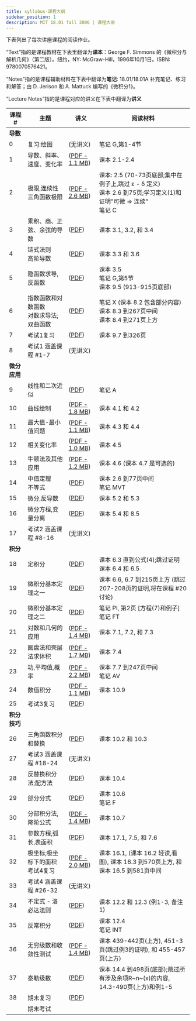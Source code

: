 ```yaml
---
title: syllabus-课程大纲
sidebar_position: 1
description: MIT 18.01 fall 2006 | 课程大纲 
---
```



下表列出了每次讲座课程的阅读作业。

“Text”指的是课程教材在下表里翻译为**课本**：George F. Simmons 的《微积分与解析几何》（第二版）。纽约，NY: McGraw-Hill，1996年10月1日。ISBN: 9780070576421。

“Notes”指的是课程辅助材料在下表中翻译为**笔记**: 18.01/18.01A 补充笔记、练习和解答；由 D. Jerison 和 A. Mattuck 编写的《微积分1》。

“Lecture Notes”指的是课程对应的讲义在下表中翻译为**讲义**

| 课程 # | 主题 | 讲义 | 阅读材料 |
|--------|------|------|----------|
| **导数** |    |      |          |
| 0 | 复习:绘图 | (无讲义) | 笔记 G,第1-4节 |
| 1 | 导数、斜率、速度、变化率 | ([PDF - 1.1 MB](/courses/18-01-single-variable-calculus-fall-2006/resources/lec1/)) | 课本 2.1-2.4 |
| 2 | 极限,连续性<br/>三角函数极限 | ([PDF - 2.6 MB](/courses/18-01-single-variable-calculus-fall-2006/resources/lec2/)) | 课本: 2.5 (70-73页底部;集中在例子上,跳过 ε - δ 定义)<br/>课本 2.6 到75页;学习定义(1)和证明"可微 => 连续"<br/>笔记 C |
| 3 | 乘积、商、正弦、余弦的导数 | ([PDF](/courses/18-01-single-variable-calculus-fall-2006/resources/lec3/)) | 课本 3.1, 3.2, 和 3.4 |
| 4 | 链式法则<br/>高阶导数 | ([PDF](/courses/18-01-single-variable-calculus-fall-2006/resources/lec4/)) | 课本 3.3 和 3.6 |
| 5 | 隐函数求导,反函数 | ([PDF](/courses/18-01-single-variable-calculus-fall-2006/resources/lec5/)) | 课本 3.5<br/>笔记 G,第5节<br/>课本 9.5 (913-915页底部) |
| 6 | 指数函数和对数函数<br/>对数求导法;双曲函数 | ([PDF](/courses/18-01-single-variable-calculus-fall-2006/resources/lec6/)) | 笔记 X (课本 8.2 包含部分内容)<br/>课本 8.3 到267页中间<br/>课本 8.4 到271页上方 |
| 7 | 考试1复习 | ([PDF](/courses/18-01-single-variable-calculus-fall-2006/resources/lec7/)) | 课本 9.7 到326页 |
| 8 | 考试1 涵盖课程 #1-7 | (无讲义) |  |
| **微分应用** |    |      |          |
| 9 | 线性和二次近似 | ([PDF](/courses/18-01-single-variable-calculus-fall-2006/resources/lec9/)) | 笔记 A |
| 10 | 曲线绘制 | ([PDF - 1.8 MB](/courses/18-01-single-variable-calculus-fall-2006/resources/lec10/)) | 课本 4.1 和 4.2 |
| 11 | 最大值-最小值问题 | ([PDF - 1.1 MB](/courses/18-01-single-variable-calculus-fall-2006/resources/lec11/)) | 课本 4.3 和 4.4 |
| 12 | 相关变化率 | ([PDF - 1.0 MB](/courses/18-01-single-variable-calculus-fall-2006/resources/lec12/)) | 课本 4.5 |
| 13 | 牛顿法及其他应用 | ([PDF - 1.2 MB](/courses/18-01-single-variable-calculus-fall-2006/resources/lec13/)) | 课本 4.6 (课本 4.7 是可选的) |
| 14 | 中值定理<br/>不等式 | ([PDF](/courses/18-01-single-variable-calculus-fall-2006/resources/lec14/)) | 课本 2.6 到77页中间<br/>笔记 MVT |
| 15 | 微分,反导数 | ([PDF](/courses/18-01-single-variable-calculus-fall-2006/resources/lec15/)) | 课本 5.2 和 5.3 |
| 16 | 微分方程,变量分离 | ([PDF](/courses/18-01-single-variable-calculus-fall-2006/resources/lec16/)) | 课本 5.4 和 8.5 |
| 17 | 考试2 涵盖课程 #8-16 | (无讲义) |  |
| **积分** |    |      |          |
| 18 | 定积分 | ([PDF](/courses/18-01-single-variable-calculus-fall-2006/resources/lec18/)) | 课本 6.3 直到公式(4);跳过证明<br/>课本 6.4 和 6.5 |
| 19 | 微积分基本定理之一 | ([PDF](/courses/18-01-single-variable-calculus-fall-2006/resources/lec19/)) | 课本 6.6, 6.7 到215页上方 (跳过207-208页的证明,将在课程 #20 讨论) |
| 20 | 微积分基本定理之二 | ([PDF](/courses/18-01-single-variable-calculus-fall-2006/resources/lec20/)) | 笔记 PI, 第2页 [方程(7)和例子]<br/>笔记 FT |
| 21 | 对数和几何的应用 | ([PDF - 1.4 MB](/courses/18-01-single-variable-calculus-fall-2006/resources/lec21/)) | 课本 7.1, 7.2, 和 7.3 |
| 22 | 圆盘法和壳层法求体积 | ([PDF - 1.7 MB](/courses/18-01-single-variable-calculus-fall-2006/resources/lec22/)) | 课本 7.4 |
| 23 | 功,平均值,概率 | ([PDF - 2.2 MB](/courses/18-01-single-variable-calculus-fall-2006/resources/lec23/)) | 课本 7.7 到247页中间<br/>笔记 AV |
| 24 | 数值积分 | ([PDF - 1.1 MB](/courses/18-01-single-variable-calculus-fall-2006/resources/lec24/)) | 课本 10.9 |
| 25 | 考试3复习 | ([PDF](/courses/18-01-single-variable-calculus-fall-2006/resources/lec25/)) |  |
| **积分技巧** |    |      |          |
| 26 | 三角函数积分和替换 | ([PDF](/courses/18-01-single-variable-calculus-fall-2006/resources/lec26/)) | 课本 10.2 和 10.3 |
| 27 | 考试3 涵盖课程 #18-24 | (无讲义) |  |
| 28 | 反替换积分法;配方法 | ([PDF](/courses/18-01-single-variable-calculus-fall-2006/resources/lec28/)) | 课本 10.4 |
| 29 | 部分分式 | ([PDF](/courses/18-01-single-variable-calculus-fall-2006/resources/lec29/)) | 课本 10.6<br/>笔记 F |
| 30 | 分部积分法,降阶公式 | ([PDF - 1.4 MB](/courses/18-01-single-variable-calculus-fall-2006/resources/lec30/)) | 课本 10.7 |
| 31 | 参数方程,弧长,表面积 | ([PDF](/courses/18-01-single-variable-calculus-fall-2006/resources/lec31/)) | 课本 17.1, 7.5, 和 7.6 |
| 32 | 极坐标;极坐标下的面积<br/>考试4复习 | ([PDF - 2.0 MB](/courses/18-01-single-variable-calculus-fall-2006/resources/lec32/)) | 课本 16.1, (课本 16.2 轻读,看图), 课本 16.3 到570页上方, 和课本 16.5 到581页中间 |
| 33 | 考试4 涵盖课程 #26-32 | (无讲义) |  |
| 34 | 不定式 - 洛必达法则 | ([PDF](/courses/18-01-single-variable-calculus-fall-2006/resources/lec34/)) | 课本 12.2 和 12.3 (例1-3, 备注1) |
| 35 | 反常积分 | ([PDF](/courses/18-01-single-variable-calculus-fall-2006/resources/lec35/)) | 课本 12.4<br/>笔记 INT |
| 36 | 无穷级数和收敛性测试 | ([PDF - 1.4 MB](/courses/18-01-single-variable-calculus-fall-2006/resources/lec36/)) | 课本 439-442页(上方), 451-3页(跳过例3的证明), 和 455-457页(上方) |
| 37 | 泰勒级数 | ([PDF](/courses/18-01-single-variable-calculus-fall-2006/resources/lec37/)) | 课本 14.4 到498页(底部);跳过所有涉及余项R~n~(x)的内容, 14.3-490页(上方)和例1-5 |
| 38 | 期末复习 | ([PDF](/courses/18-01-single-variable-calculus-fall-2006/resources/lec38/)) |  |
|  | 期末考试 |  |  |
